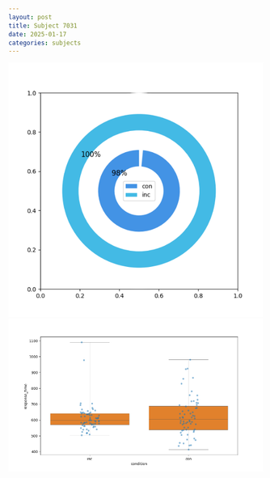 ```yaml
---
layout: post
title: Subject 7031
date: 2025-01-17
categories: subjects
---
```


![](data/7031/run-30/7031_accuracy_by_condition.png)
![](data/7031/run-30/7031_rt.png)
